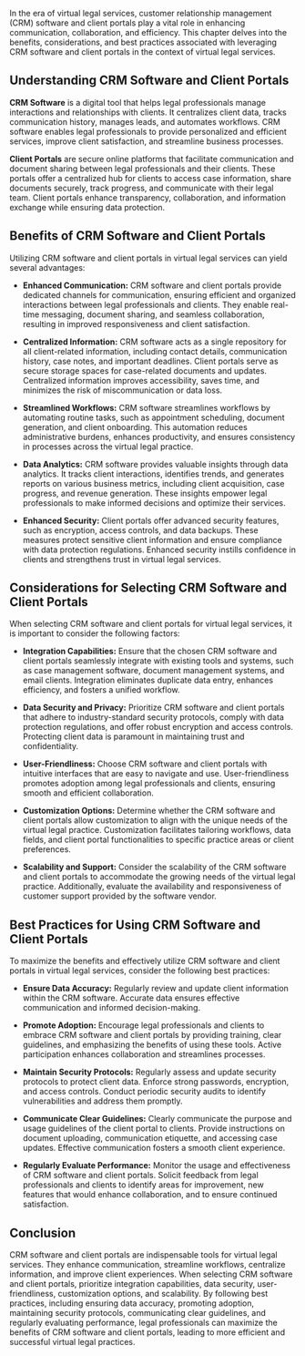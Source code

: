 
In the era of virtual legal services, customer relationship management (CRM) software and client portals play a vital role in enhancing communication, collaboration, and efficiency. This chapter delves into the benefits, considerations, and best practices associated with leveraging CRM software and client portals in the context of virtual legal services.

Understanding CRM Software and Client Portals
---------------------------------------------

**CRM Software** is a digital tool that helps legal professionals manage interactions and relationships with clients. It centralizes client data, tracks communication history, manages leads, and automates workflows. CRM software enables legal professionals to provide personalized and efficient services, improve client satisfaction, and streamline business processes.

**Client Portals** are secure online platforms that facilitate communication and document sharing between legal professionals and their clients. These portals offer a centralized hub for clients to access case information, share documents securely, track progress, and communicate with their legal team. Client portals enhance transparency, collaboration, and information exchange while ensuring data protection.

Benefits of CRM Software and Client Portals
-------------------------------------------

Utilizing CRM software and client portals in virtual legal services can yield several advantages:

* **Enhanced Communication:** CRM software and client portals provide dedicated channels for communication, ensuring efficient and organized interactions between legal professionals and clients. They enable real-time messaging, document sharing, and seamless collaboration, resulting in improved responsiveness and client satisfaction.

* **Centralized Information:** CRM software acts as a single repository for all client-related information, including contact details, communication history, case notes, and important deadlines. Client portals serve as secure storage spaces for case-related documents and updates. Centralized information improves accessibility, saves time, and minimizes the risk of miscommunication or data loss.

* **Streamlined Workflows:** CRM software streamlines workflows by automating routine tasks, such as appointment scheduling, document generation, and client onboarding. This automation reduces administrative burdens, enhances productivity, and ensures consistency in processes across the virtual legal practice.

* **Data Analytics:** CRM software provides valuable insights through data analytics. It tracks client interactions, identifies trends, and generates reports on various business metrics, including client acquisition, case progress, and revenue generation. These insights empower legal professionals to make informed decisions and optimize their services.

* **Enhanced Security:** Client portals offer advanced security features, such as encryption, access controls, and data backups. These measures protect sensitive client information and ensure compliance with data protection regulations. Enhanced security instills confidence in clients and strengthens trust in virtual legal services.

Considerations for Selecting CRM Software and Client Portals
------------------------------------------------------------

When selecting CRM software and client portals for virtual legal services, it is important to consider the following factors:

* **Integration Capabilities:** Ensure that the chosen CRM software and client portals seamlessly integrate with existing tools and systems, such as case management software, document management systems, and email clients. Integration eliminates duplicate data entry, enhances efficiency, and fosters a unified workflow.

* **Data Security and Privacy:** Prioritize CRM software and client portals that adhere to industry-standard security protocols, comply with data protection regulations, and offer robust encryption and access controls. Protecting client data is paramount in maintaining trust and confidentiality.

* **User-Friendliness:** Choose CRM software and client portals with intuitive interfaces that are easy to navigate and use. User-friendliness promotes adoption among legal professionals and clients, ensuring smooth and efficient collaboration.

* **Customization Options:** Determine whether the CRM software and client portals allow customization to align with the unique needs of the virtual legal practice. Customization facilitates tailoring workflows, data fields, and client portal functionalities to specific practice areas or client preferences.

* **Scalability and Support:** Consider the scalability of the CRM software and client portals to accommodate the growing needs of the virtual legal practice. Additionally, evaluate the availability and responsiveness of customer support provided by the software vendor.

Best Practices for Using CRM Software and Client Portals
--------------------------------------------------------

To maximize the benefits and effectively utilize CRM software and client portals in virtual legal services, consider the following best practices:

* **Ensure Data Accuracy:** Regularly review and update client information within the CRM software. Accurate data ensures effective communication and informed decision-making.

* **Promote Adoption:** Encourage legal professionals and clients to embrace CRM software and client portals by providing training, clear guidelines, and emphasizing the benefits of using these tools. Active participation enhances collaboration and streamlines processes.

* **Maintain Security Protocols:** Regularly assess and update security protocols to protect client data. Enforce strong passwords, encryption, and access controls. Conduct periodic security audits to identify vulnerabilities and address them promptly.

* **Communicate Clear Guidelines:** Clearly communicate the purpose and usage guidelines of the client portal to clients. Provide instructions on document uploading, communication etiquette, and accessing case updates. Effective communication fosters a smooth client experience.

* **Regularly Evaluate Performance:** Monitor the usage and effectiveness of CRM software and client portals. Solicit feedback from legal professionals and clients to identify areas for improvement, new features that would enhance collaboration, and to ensure continued satisfaction.

Conclusion
----------

CRM software and client portals are indispensable tools for virtual legal services. They enhance communication, streamline workflows, centralize information, and improve client experiences. When selecting CRM software and client portals, prioritize integration capabilities, data security, user-friendliness, customization options, and scalability. By following best practices, including ensuring data accuracy, promoting adoption, maintaining security protocols, communicating clear guidelines, and regularly evaluating performance, legal professionals can maximize the benefits of CRM software and client portals, leading to more efficient and successful virtual legal practices.
